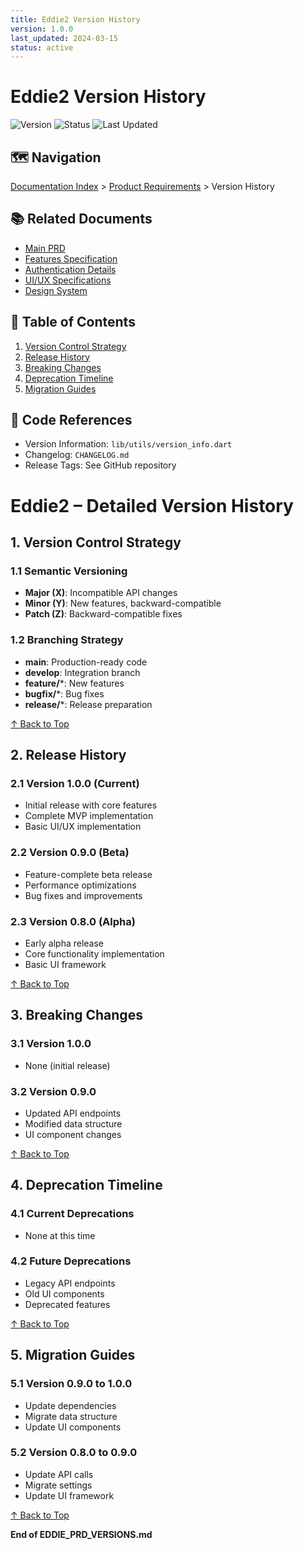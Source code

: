 ```yaml
---
title: Eddie2 Version History
version: 1.0.0
last_updated: 2024-03-15
status: active
---
```


# Eddie2 Version History

![Version](https://img.shields.io/badge/version-1.0.0-blue.svg)
![Status](https://img.shields.io/badge/status-active-green.svg)
![Last Updated](https://img.shields.io/badge/last%20updated-2024--03--15-lightgrey.svg)

## 🗺️ Navigation
[Documentation Index](../INDEX.md) > [Product Requirements](.) > Version History

## 📚 Related Documents
- [Main PRD](EDDIE_PRD_MAIN.md)
- [Features Specification](EDDIE_PRD_FEATURES.md)
- [Authentication Details](EDDIE_PRD_AUTH.md)
- [UI/UX Specifications](../uiux/EDDIE_UIUX_SPEC_MAIN.md)
- [Design System](../uiux/EDDIE_UIUX_DESIGN_SYSTEM.md)

## 📑 Table of Contents
1. [Version Control Strategy](#1-version-control-strategy)
2. [Release History](#2-release-history)
3. [Breaking Changes](#3-breaking-changes)
4. [Deprecation Timeline](#4-deprecation-timeline)
5. [Migration Guides](#5-migration-guides)

## 🔗 Code References
- Version Information: `lib/utils/version_info.dart`
- Changelog: `CHANGELOG.md`
- Release Tags: See GitHub repository

# Eddie2 – Detailed Version History

## 1. Version Control Strategy

### 1.1 Semantic Versioning
- **Major (X)**: Incompatible API changes
- **Minor (Y)**: New features, backward-compatible
- **Patch (Z)**: Backward-compatible fixes

### 1.2 Branching Strategy
- **main**: Production-ready code
- **develop**: Integration branch
- **feature/***: New features
- **bugfix/***: Bug fixes
- **release/***: Release preparation

[↑ Back to Top](#eddie2-version-history)

## 2. Release History

### 2.1 Version 1.0.0 (Current)
- Initial release with core features
- Complete MVP implementation
- Basic UI/UX implementation

### 2.2 Version 0.9.0 (Beta)
- Feature-complete beta release
- Performance optimizations
- Bug fixes and improvements

### 2.3 Version 0.8.0 (Alpha)
- Early alpha release
- Core functionality implementation
- Basic UI framework

[↑ Back to Top](#eddie2-version-history)

## 3. Breaking Changes

### 3.1 Version 1.0.0
- None (initial release)

### 3.2 Version 0.9.0
- Updated API endpoints
- Modified data structure
- UI component changes

[↑ Back to Top](#eddie2-version-history)

## 4. Deprecation Timeline

### 4.1 Current Deprecations
- None at this time

### 4.2 Future Deprecations
- Legacy API endpoints
- Old UI components
- Deprecated features

[↑ Back to Top](#eddie2-version-history)

## 5. Migration Guides

### 5.1 Version 0.9.0 to 1.0.0
- Update dependencies
- Migrate data structure
- Update UI components

### 5.2 Version 0.8.0 to 0.9.0
- Update API calls
- Migrate settings
- Update UI framework

[↑ Back to Top](#eddie2-version-history)

**End of EDDIE_PRD_VERSIONS.md**
